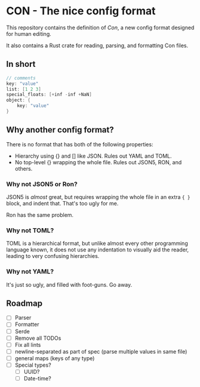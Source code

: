 # CON - The nice config format
This repository contains the definition of _Con_, a new config format designed for human editing.

It also contains a Rust crate for reading, parsing, and formatting Con files.

## In short
```c
// comments
key: "value"
list: [1 2 3]
special_floats: [+inf -inf +NaN]
object: {
    key: "value"
}
```

## Why another config format?
There is no format that has both of the following properties:
* Hierarchy using {} and [] like JSON. Rules out YAML and TOML.
* No top-level {} wrapping the whole file. Rules out JSON5, RON, and others.


### Why not JSON5 or Ron?
JSON5 is _almost_ great, but requires wrapping the whole file in an extra `{ }` block, and indent that. That's too ugly for me.

Ron has the same problem.

### Why not TOML?
TOML is a hierarchical format, but unlike almost every other programming language known, it does not use any indentation to visually aid the reader, leading to very confusing hierarchies.

### Why not YAML?
It's just so ugly, and filled with foot-guns. Go away.

## Roadmap
* [ ] Parser
* [ ] Formatter
* [ ] Serde
* [ ] Remove all TODOs
* [ ] Fix all lints
* [ ] newline-separated as part of spec (parse multiple values in same file)
* [ ] general maps (keys of any type)
* [ ] Special types?
    * [ ] UUID?
    * [ ] Date-time?
